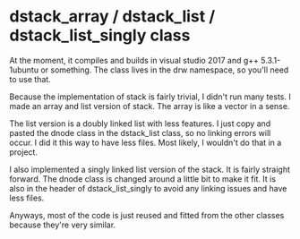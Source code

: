 # dstack_array / dstack_list / dstack_list_singly class

At the moment, it compiles and builds in visual studio 2017 and g++ 5.3.1-1ubuntu or something. 
The class lives in the drw namespace, so you'll need to use that.


Because the implementation of stack is fairly trivial, I didn't run many tests.
I made an array and list version of stack. The array is like a vector in a sense.

The list version is a doubly linked list with less features.
I just copy and pasted the dnode class in the dstack_list class, so no linking errors will occur.
I did it this way to have less files. Most likely, I wouldn't do that in a project.

I also implemented a singly linked list version of the stack.
It is fairly straight forward. The dnode class is changed around a little bit to make it fit.
It is also in the header of dstack_list_singly to avoid any linking issues and have less files.

Anyways, most of the code is just reused and fitted from the other classes because they're very similar. 